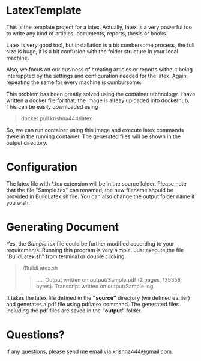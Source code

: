 # LatexTemplate

This is the template project for a latex. Actually, latex is a very powerful too to write any kind of articles, documents, reports, thesis or books. 

Latex is very good tool, but installation is a bit cumbersome process, the full size is huge, it is a bit confusion with the folder structure in your local machine.

Also, we focus on our business of creating articles or reports without being interuppted by the settings and configuration needed for the latex. Again, repeating the same
for every machine is cumbursome.

This problem has been greatly solved using the container technology. I have written a docker file for that, the image is alreay uploaded into dockerhub. This can be easily downloaded using

> docker pull krishna444/latex

So, we can run container using this image and execute latex commands there in the running container. The generated files will be shown in the output directory.

# Configuration

The latex file with *.tex extension will be in the source folder. Please note that the file "Sample.tex" can renamed, the new filename should be provided in BuildLatex.sh file. You can also change the output folder name if you wish. 

# Generating Document

Yes, the _Sample.tex_ file could be further modified according to your requirements. Running this program is very simple. Just execute the file "BuildLatex.sh" from terminal or double clicking. 

> ./BuildLatex.sh
>> .....
>> Output written on output/Sample.pdf (2 pages, 135358 bytes).
>>Transcript written on output/Sample.log.

It takes the latex file defined in the **"source"**  directory (we defined earlier) and generates a pdf file using pdflatex command. The generated files including the pdf files are saved in the **"output"** folder. 

# Questions?

If any questions, please send me email via krishna444@gmail.com. 



